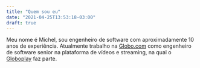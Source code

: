 ```yaml
---
title: "Quem sou eu"
date: "2021-04-25T13:53:18-03:00"
draft: true
---
```


Meu nome é Michel, sou engenheiro de software com aproximadamente 10 anos de experiência. Atualmente trabalho na [Globo.com](https://www.globo.com) como engenheiro de software senior na plataforma de vídeos e streaming, na qual o [Globoplay](https://globoplay.globo.com/) faz parte.